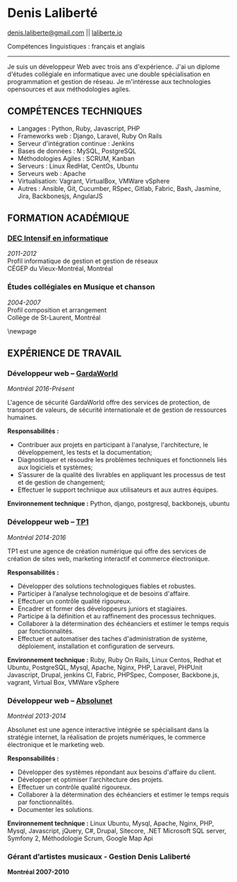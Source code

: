 Denis Laliberté
===============

denis.laliberte@gmail.com || [ laliberte.io ](http://laliberte.io)

Compétences linguistiques : français et anglais

---

Je suis un développeur Web avec trois ans d'expérience.
J'ai un diplome d'études collégiale en informatique avec une double spécialisation en programmation et gestion de réseau.
Je m'intéresse aux technologies opensources et aux méthodologies agiles.

COMPÉTENCES TECHNIQUES
-------------------------------------------

- Langages : Python, Ruby, Javascript, PHP
- Frameworks web : Django, Laravel, Ruby On Rails
- Serveur d'intégration continue : Jenkins
- Bases de données : MySQL, PostgreSQL
- Méthodologies Agiles : SCRUM, Kanban
- Serveurs : Linux RedHat, CentOs, Ubuntu
- Serveurs web : Apache
- Virtualisation: Vagrant, VirtualBox, VMWare vSphere
- Autres : Ansible, Git, Cucumber, RSpec, Gitlab, Fabric, Bash, Jasmine, Jira, Backbonesjs, AngularJS

FORMATION ACADÉMIQUE 
--------------------------------------

### [ DEC Intensif en informatique ](http://informatique.cvm.qc.ca/intensif) ###
*2011-2012*  
Profil informatique de gestion et gestion de réseaux  
CÉGEP du Vieux-Montréal, Montréal

### Études collégiales en Musique et chanson ###
*2004-2007*  
Profil composition et arrangement  
Collège de St-Laurent, Montréal

  \newpage

EXPÉRIENCE DE TRAVAIL
-------------------------------------

### Développeur web – [ GardaWorld ](http://garda.com) ###
*Montréal 2016-Présent*

L'agence de sécurité GardaWorld offre des services de protection, de transport de valeurs, de sécurité internationale et de gestion de ressources humaines.

**Responsabilités :**  

- Contribuer aux projets en participant à l'analyse, l'architecture, le développement, les tests et la documentation;
- Diagnostiquer et résoudre les problèmes techniques et fonctionnels liés aux logiciels et systèmes;
- S’assurer de la qualité des livrables en appliquant les processus de test et de gestion de changement;
- Effectuer le support technique aux utilisateurs et aux autres équipes.

**Environnement technique :** Python, django, postgresql, backbonejs, ubuntu

### Développeur web – [ TP1 ](http://tp1.ca) ###
*Montréal 2014-2016*

TP1 est une agence de création numérique qui offre des services de création de sites web, marketing interactif et commerce électronique.

**Responsabilités :**  

- Développer des solutions technologiques fiables et robustes.
- Participer à l’analyse technologique et de besoins d'affaire.
- Effectuer un contrôle qualité rigoureux.
- Encadrer et former des développeurs juniors et stagiaires.
- Participe à la définition et au raffinement des processus techniques.
- Collaborer à la détermination des échéanciers et estimer le temps requis par fonctionnalités.
- Effectuer et automatiser des taches d'administration de système, déploiement, installation et configuration de serveurs.

**Environnement technique :** Ruby, Ruby On Rails, Linux Centos, Redhat et Ubuntu, PostgreSQL, Mysql,  Apache, Nginx, PHP, Laravel, PHPUnit  Javascript,  Drupal, jenkins CI, Fabric, PHPSpec, Composer, Backbone.js, vagrant, Virtual Box, VMWare vSphere


### Développeur web – [ Absolunet ](http://absolunet.com) ###
*Montréal 2013-2014*

Absolunet est une agence interactive intégrée se spécialisant dans la stratégie internet, la réalisation de projets numériques, le commerce électronique et le marketing web.

**Responsabilités :**  

- Développer des systèmes répondant aux besoins d'affaire du client.
- Développer et optimiser l'architecture des projets.
- Effectuer un contrôle qualité rigoureux.
- Collaborer à la détermination des échéanciers et estimer le temps requis par fonctionnalités.
- Documenter les solutions.

**Environnement technique :** Linux Ubuntu, Mysql,  Apache, Nginx, PHP, Mysql, Javascript, jQuery, C#, Drupal, Sitecore,  .NET  Microsoft SQL server, Symfony 2, Méthodologie Scrum, Google Map Api

### Gérant d’artistes musicaux - Gestion Denis Laliberté ###
**Montréal 2007-2010**

